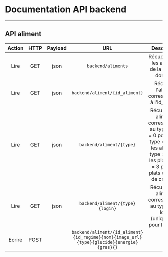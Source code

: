 Documentation API backend
=========================
---
API aliment
----------


| Action       | HTTP | Payload |        URL       |        Description       |
| :----------: | :--: | :-----: |:---------------: |:---------------: |
| Lire         | GET  |  json   |`backend/aliments`| Récupère tous les aliments de la base de données |
| Lire         | GET  |  json   |`backend/aliment/{id_aliment}`|Récupère l'aliment correspondant à l'id_aliment
| Lire         | GET  |  json   |`backend/aliment/{type}`|Récupère les aliments correspondant au type (type = 0 pour l'eau, type = 1 pour les aliments, type = 2 pour les plats, type = 3 pour les plats en cours de création)
| Lire         | GET  |  json   |`backend/aliment/{type}{login}`|Récupère les aliments correspondant au type et au login (uniquement pour les plats)
| Ecrire       | POST |         |`backend/aliment/{id_aliment}{id_regime}{nom}{image_url}{type}{glucide}{energie}{gras}{}`|

